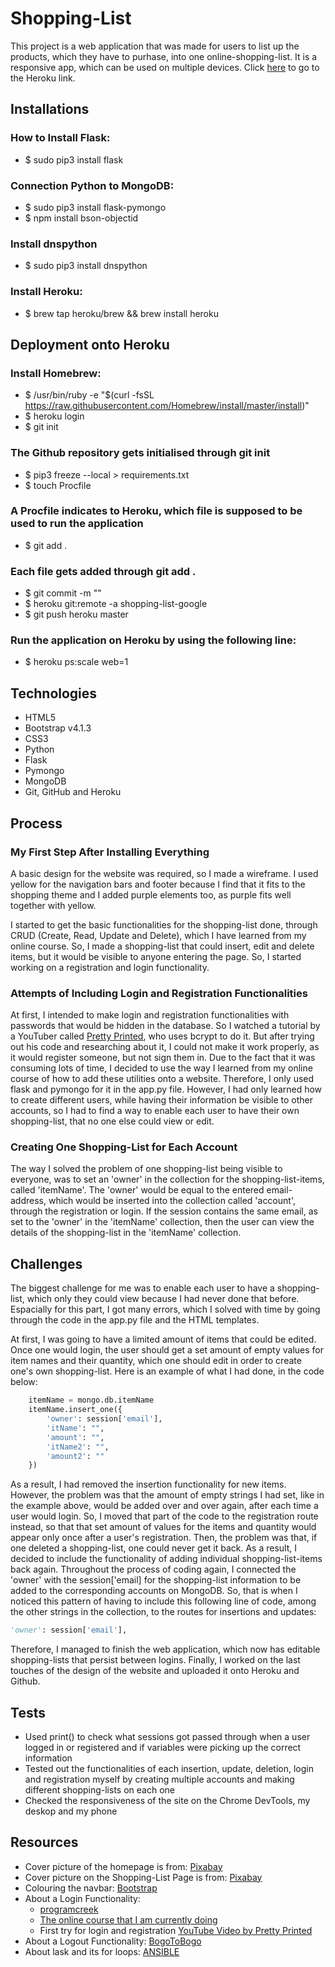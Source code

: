 # Shopping-List 
This project is a web application that was made for users to list up the products, which they have to purhase, into one online-shopping-list. It is a responsive app, which can be used on multiple devices. Click [here](http://shopping-list-google.herokuapp.com/) to go to the Heroku link.

## Installations
### How to Install Flask:
- $ sudo pip3 install flask

### Connection Python to MongoDB:
- $ sudo pip3 install flask-pymongo
- $ npm install bson-objectid

### Install dnspython
- $ sudo pip3 install dnspython

### Install Heroku:
- $ brew tap heroku/brew && brew install heroku

## Deployment onto Heroku
### Install Homebrew:
- $ /usr/bin/ruby -e "$(curl -fsSL https://raw.githubusercontent.com/Homebrew/install/master/install)"
- $ heroku login
- $ git init
### The Github repository gets initialised through git init
- $ pip3 freeze --local > requirements.txt
- $ touch Procfile
### A Procfile indicates to Heroku, which file is supposed to be used to run the application
- $ git add .
###  Each file gets added through git add .
- $ git commit -m ""
- $ heroku git:remote -a shopping-list-google
- $ git push heroku master
### Run the application on Heroku by using the following line:
- $ heroku ps:scale web=1

## Technologies
- HTML5
- Bootstrap v4.1.3
- CSS3
- Python
- Flask
- Pymongo
- MongoDB
- Git, GitHub and Heroku

## Process

### My First Step After Installing Everything
A basic design for the website was required, so I made a wireframe. I used yellow for the navigation bars and footer because I find that it fits to the shopping theme and I added purple elements too, as purple fits well together with yellow.

I started to get the basic functionalities for the shopping-list done, through CRUD (Create, Read, Update and Delete), which I have learned from my online course. So, I made a shopping-list that could insert, edit and delete items, but it would be visible to anyone entering the page. So, I started working on a registration and login functionality.

### Attempts of Including Login and Registration Functionalities
At first, I intended to make login and registration functionalities with passwords that would be hidden in the database. So I watched a tutorial by a YouTuber called [Pretty Printed](https://www.youtube.com/watch?v=vVx1737auSE), who uses bcrypt to do it. But after trying out his code and researching about it, I could not make it work properly, as it would register someone, but not sign them in. Due to the fact that it was consuming lots of time, I decided to use the way I learned from my online course of how to add these utilities onto a website. Therefore, I only used flask and pymongo for it in the app.py file. However, I had only learned how to create different users, while having their information be visible to other accounts, so I had to find a way to enable each user to have their own shopping-list, that no one else could view or edit.

### Creating One Shopping-List for Each Account
The way I solved the problem of one shopping-list being visible to everyone, was to set an 'owner' in the collection for the shopping-list-items, called 'itemName'. The 'owner' would be equal to the entered email-address, which would be inserted into the collection called 'account', through the registration or login. If the session contains the same email, as set to the 'owner' in the 'itemName' collection, then the user can view the details of the shopping-list in the 'itemName' collection. 

## Challenges
The biggest challenge for me was to enable each user to have a shopping-list, which only they could view because I had never done that before. Espacially for this part, I got many errors, which I solved with time by going through the code in the app.py file and the HTML templates. 

At first, I was going to have a limited amount of items that could be edited. Once one would login, the user should get a set amount of empty values for item names and their quantity, which one should edit in order to create one's own shopping-list. Here is an example of what I had done, in the code below:
```python
    itemName = mongo.db.itemName
    itemName.insert_one({
        'owner': session['email'],
        'itName': "",
        'amount': "",
        'itName2': "",
        'amount2': ""
    })
```
As a result, I had removed the insertion functionality for new items. However, the problem was that the amount of empty strings I had set, like in the example above, would be added over and over again, after each time a user would login. So, I moved that part of the code to the registration route instead, so that that set amount of values for the items and quantity would appear only once after a user's registration. Then, the problem was that, if one deleted a shopping-list, one could never get it back. As a result, I decided to include the functionality of adding individual shopping-list-items back again. Throughout the process of coding again, I connected the 'owner' with the session['email] for the shopping-list information to be added to the corresponding accounts on MongoDB. So, that is when I noticed this pattern of having to include this following line of code, among the other strings in the collection, to the routes for insertions and updates: 
```python
'owner': session['email'],
```

Therefore, I managed to finish the web application, which now has editable shopping-lists that persist between logins. Finally, I worked on the last touches of the design of the website and uploaded it onto Heroku and Github. 

## Tests
- Used print() to check what sessions got passed through when a user logged in or registered and if variables were picking up the correct information
- Tested out the functionalities of each insertion, update, deletion, login and registration myself by creating multiple accounts and making different shopping-lists on each one
- Checked the responsiveness of the site on the Chrome DevTools, my deskop and my phone

## Resources
- Cover picture of the homepage is from: [Pixabay](https://pixabay.com/de/photos/einkaufswagen-shopping-laptop-4516039/)
- Cover picture on the Shopping-List Page is from: [Pixabay](https://pixabay.com/de/photos/einkaufswagen-einkaufen-shopping-1080840/)
- Colouring the navbar: [Bootstrap](https://getbootstrap.com/docs/4.0/components/navbar/)
- About a Login Functionality: 
    - [programcreek](https://www.programcreek.com/python/example/58659/werkzeug.security.check_password_hash)
    - [The online course that I am currently doing](https://courses.codeinstitute.net/courses/course-v1:CodeInstitute+DCP101+2017_T3/course/)
    - First try for login and registration [YouTube Video by Pretty Printed](https://www.youtube.com/watch?v=vVx1737auSE)
- About a Logout Functionality: [BogoToBogo](https://www.bogotobogo.com/python/Flask/Python_Flask_Blog_App_Tutorial_2.php)
- About lask and its for loops:
[ANSIBLE](https://ansiblemaster.wordpress.com/2016/07/27/jinja2-using-loop-index-and-loop-length-examples-etchosts-and-workers-properties/)



